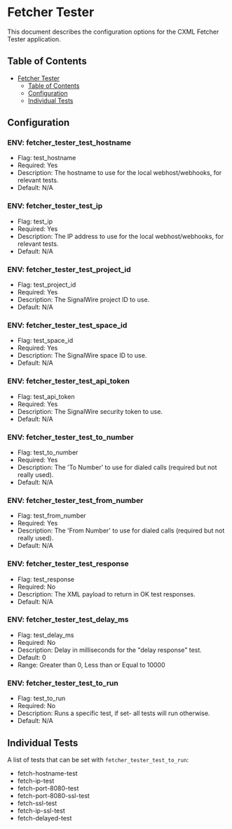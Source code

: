 # Fetcher Tester

This document describes the configuration options for the CXML Fetcher Tester application.

## Table of Contents

- [Fetcher Tester](#fetcher-tester)
  - [Table of Contents](#table-of-contents)
  - [Configuration](#configuration)
  - [Individual Tests](#individual-tests)

## Configuration

### ENV: fetcher_tester_test_hostname

- Flag: test_hostname
- Required: Yes
- Description: The hostname to use for the local webhost/webhooks, for relevant tests.
- Default: N/A

### ENV: fetcher_tester_test_ip

- Flag: test_ip
- Required: Yes
- Description: The IP address to use for the local webhost/webhooks, for relevant tests.
- Default: N/A

### ENV: fetcher_tester_test_project_id

- Flag: test_project_id
- Required: Yes
- Description: The SignalWire project ID to use.
- Default: N/A

### ENV: fetcher_tester_test_space_id

- Flag: test_space_id
- Required: Yes
- Description: The SignalWire space ID to use.
- Default: N/A

### ENV: fetcher_tester_test_api_token

- Flag: test_api_token
- Required: Yes
- Description: The SignalWire security token to use.
- Default: N/A

### ENV: fetcher_tester_test_to_number

- Flag: test_to_number
- Required: Yes
- Description: The 'To Number' to use for dialed calls (required but not really used).
- Default: N/A

### ENV: fetcher_tester_test_from_number

- Flag: test_from_number
- Required: Yes
- Description: The 'From Number' to use for dialed calls (required but not really used).
- Default: N/A

### ENV: fetcher_tester_test_response

- Flag: test_response
- Required: No
- Description: The XML payload to return in OK test responses.
- Default: N/A

### ENV: fetcher_tester_test_delay_ms

- Flag: test_delay_ms
- Required: No
- Description: Delay in milliseconds for the "delay response" test.
- Default: 0
- Range: Greater than 0, Less than or Equal to 10000

### ENV: fetcher_tester_test_to_run

- Flag: test_to_run
- Required: No
- Description: Runs a specific test, if set- all tests will run otherwise.
- Default: N/A

## Individual Tests

A list of tests that can be set with `fetcher_tester_test_to_run`:

- fetch-hostname-test
- fetch-ip-test
- fetch-port-8080-test
- fetch-port-8080-ssl-test
- fetch-ssl-test
- fetch-ip-ssl-test
- fetch-delayed-test
